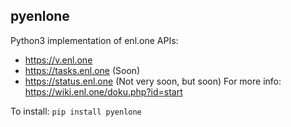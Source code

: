 ## pyenlone

Python3 implementation of enl.one APIs:
- https://v.enl.one
- https://tasks.enl.one (Soon)
- https://status.enl.one (Not very soon, but soon)
For more info: https://wiki.enl.one/doku.php?id=start

To install:
    `pip install pyenlone`
